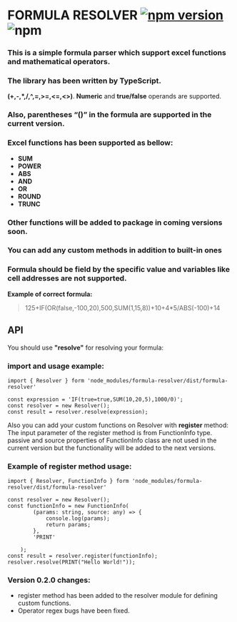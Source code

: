 # FORMULA RESOLVER [![npm version](https://badge.fury.io/js/formula-resolver.svg)](https://badge.fury.io/js/formula-resolver) ![npm](https://img.shields.io/npm/dt/formula-resolver?style=plastic)

### This is a simple formula parser which support excel functions and mathematical operators.
### The library has been written  by TypeScript. 
 **(+,-,*,/,^,=,>=,<=,<>)**.
**Numeric** and **true/false** operands are supported.
### Also, **parentheses “()”** in the formula are supported in the current version.

### Excel functions has been supported as bellow:
* **SUM**
* **POWER**
* **ABS**
* **AND**
* **OR**
* **ROUND**
* **TRUNC**
### Other functions will be added to package in coming versions soon.
### You can add any custom methods in addition to built-in ones
### Formula should be field by the specific value and variables like cell addresses are not supported.

**Example of correct formula:**
>  125+IF(OR(false,-100,20),500,SUM(1,15,8))+10+4*5/ABS(-100)+14

## **API**

 You should use **"resolve"** for resolving your formula: 

### **import** and **usage** example:

    import { Resolver } form 'node_modules/formula-resolver/dist/formula-resolver'

    const expression = 'IF(true=true,SUM(10,20,5),1000/0)';
    const resolver = new Resolver();
    const result = resolver.resolve(expression);

Also you can add your custom functions on Resolver with **register** method:
The input parameter of the register method is from FunctionInfo type.
passive and source properties of FunctionInfo class are not used in the current version but the functionality will be added to the next versions.

### Example of **register** method usage:

    import { Resolver, FunctionInfo } form 'node_modules/formula-resolver/dist/formula-resolver'

    const resolver = new Resolver();
    const functionInfo = new FunctionInfo(
            (params: string, source: any) => {
                console.log(params);
                return params;
            },
            'PRINT'

        );
    const result = resolver.register(functionInfo);
    resolver.resolve(PRINT("Hello World!"));

### Version 0.2.0 changes:
* register method has been added to the resolver module for defining custom functions.
* Operator regex bugs have been fixed.
